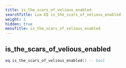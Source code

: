 ```yaml
---
title: is_the_scars_of_velious_enabled
searchTitle: Lua EQ is_the_scars_of_velious_enabled
weight: 1
hidden: true
menuTitle: is_the_scars_of_velious_enabled
---
```

## is_the_scars_of_velious_enabled
```lua
eq.is_the_scars_of_velious_enabled() -- bool
```